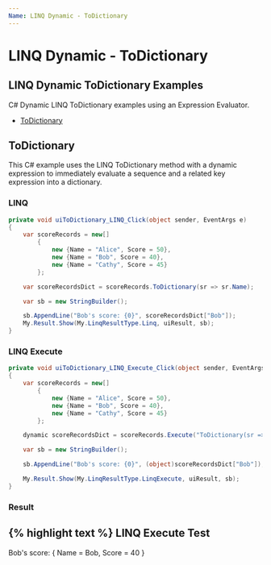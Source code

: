 ```yaml
---
Name: LINQ Dynamic - ToDictionary
---
```


# LINQ Dynamic - ToDictionary

## LINQ Dynamic ToDictionary Examples
C# Dynamic LINQ ToDictionary examples using an Expression Evaluator.

- [ToDictionary](#todictionary)

## ToDictionary
This C# example uses the LINQ ToDictionary method with a dynamic expression to immediately evaluate a sequence and a related key expression into a dictionary.

### LINQ
```csharp
private void uiToDictionary_LINQ_Click(object sender, EventArgs e)
{
	var scoreRecords = new[]
		{
			new {Name = "Alice", Score = 50},
			new {Name = "Bob", Score = 40},
			new {Name = "Cathy", Score = 45}
		};

	var scoreRecordsDict = scoreRecords.ToDictionary(sr => sr.Name);

	var sb = new StringBuilder();

	sb.AppendLine("Bob's score: {0}", scoreRecordsDict["Bob"]);
	My.Result.Show(My.LinqResultType.Linq, uiResult, sb);
}
```

### LINQ Execute
```csharp
private void uiToDictionary_LINQ_Execute_Click(object sender, EventArgs e)
{
	var scoreRecords = new[]
		{
			new {Name = "Alice", Score = 50},
			new {Name = "Bob", Score = 40},
			new {Name = "Cathy", Score = 45}
		};

	dynamic scoreRecordsDict = scoreRecords.Execute("ToDictionary(sr => sr.Name)");

	var sb = new StringBuilder();

	sb.AppendLine("Bob's score: {0}", (object)scoreRecordsDict["Bob"]);

	My.Result.Show(My.LinqResultType.LinqExecute, uiResult, sb);
}
```

### Result
{% highlight text %}
LINQ Execute Test
------------------------------
Bob's score: { Name = Bob, Score = 40 }

```
